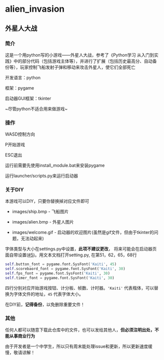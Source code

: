 # alien_invasion

## 外星人大战

### 简介

这是一个用python写的小游戏——外星人大战，参考了《Python学习 从入门到实践》中的部分代码（包括游戏主体等），并进行了扩展（包括历史最高分、自动备份等），玩家控制飞船发射子弹和移动来攻击外星人，使它们全部死亡

开发语言：python

框架：pygame

启动器GUI框架：tkinter

~尽管python不适合用来做游戏~

### 操作

WASD控制方向

P开始游戏

ESC退出

运行前需要先使用install_module.bat来安装pygame

运行launcher/scripts.py来运行启动器

### 关于DIY

本游戏可以DIY，只要你替换掉对应文件即可

  - images/ship.bmp - 飞船图片
  
  - images/alien.bmp - 外星人图片
  
  - images/welcome.gif - 启动器的欢迎图片(虽然是gif文件，但由于tkinter的问题，无法动起来)
  
  字体类型与大小在settings.py中设置，**此项不建议更改**， 将来可能会在启动器页面自带设置([#5](https://github.com/nlywto5b/alien_invasion/issues/5))。用文本文档打开setting.py,
在第51，62，65，68行
```python
self.button_font = pygame.font.SysFont('Kaiti', 45)
self.scorebaord_font = pygame.font.SysFont('Kaiti', 30)
self.fps_font = pygame.font.SysFont('Kaiti', 30)
self.timer_font = pygame.font.SysFont('Kaiti', 30)
```
  
  四行分别对应开始游戏按钮、计分板、帧数、计时器。`'Kaiti'` 代表楷体，可以替换为字体文件的地址，`45` 代表字体大小。
  
    
  

在DIY前，**记得备份**，以免删除重要文件！

### 其他
任何人都可以随意下载此仓库中的文件，也可以发给其他人，**但必须注明出处，不能从事商业行为**


由于开发者是一个中学生，所以只有周末能处理issue和更新，所以更新速度缓慢，敬请谅解！
